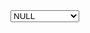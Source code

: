 <select name="CAST_CLAY_COND" class="form-select form-select-lg">
    <option value="" ${!data.CAST_CLAY_COND ? 'selected' : ''}>NULL</option>
    <option value="WET" ${data.CAST_CLAY_COND === 'WET' ? 'selected' : ''}>WET</option>
    <option value="DRY" ${data.CAST_CLAY_COND === 'DRY' ? 'selected' : ''}>DRY</option>
    <option value="EXCESS WET" ${data.CAST_CLAY_COND === 'EXCESS WET' ? 'selected' : ''}>EXCESS WET</option>
    <option value="BLEEDING" ${data.CAST_CLAY_COND === 'BLEEDING' ? 'selected' : ''}>BLEEDING</option>
</select>
